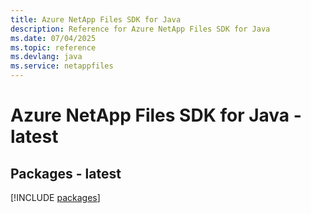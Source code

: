 ```yaml
---
title: Azure NetApp Files SDK for Java
description: Reference for Azure NetApp Files SDK for Java
ms.date: 07/04/2025
ms.topic: reference
ms.devlang: java
ms.service: netappfiles
---
```

# Azure NetApp Files SDK for Java - latest
## Packages - latest
[!INCLUDE [packages](netapp-files-index.md)]